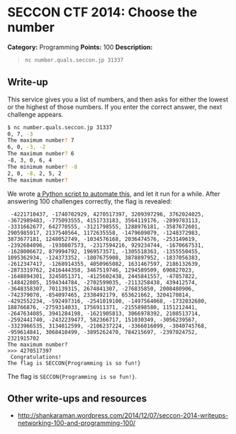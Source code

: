 # SECCON CTF 2014: Choose the number

**Category:** Programming
**Points:** 100
**Description:**

> ```bash
> nc number.quals.seccon.jp 31337
> ```

## Write-up

This service gives you a list of numbers, and then asks for either the lowest or the highest of those numbers. If you enter the correct answer, the next challenge appears.

```bash
$ nc number.quals.seccon.jp 31337
0, 7, -3
The maximum number? 7
6, 0, -3, -2
The maximum number? 6
-8, 3, 0, 6, 4
The minimum number? -8
2, 0, -8, 2, 5, 2
The maximum number?
```

We wrote [a Python script to automate this](solve.py), and let it run for a while. After answering 100 challenges correctly, the flag is revealed:

```
 -4221710437, -1740702929, 4270517397, 3209397296, 3762024025, -3672989483, -775093555, 4151733183, 3564119176, -2899783113, -3331662677, 642770555, -3121798555, 1288976181, -3587672601, 2905985917, 2137540564, 1172635558, -1479609079, -1248372983, 3873677181, 1248052749, -1034576168, 2036474576, -253149619, -2392684096, -1930807573, -2317594216, 929234744, -1670667531, -1628006672, 879994792, 1969573571, -1305518363, -1355550455, 1095362934, -124373352, -1807675908, 3878897952, -1837056383, -2612347417, -1268914355, 4050965082, 1631467597, 2186132639, -2873319762, 2416444358, 3467519746, 1294589509, 690827023, -1648894301, 3245051371, -4125602438, 2445841557, -47857822, -148422805, 1594344784, -2702599035, -2113258438, 439412574, -3648358307, 701139315, 2674841307, -276835850, 2008480906, -742379070, -854097465, 2338492179, 653621662, 3204170814, -4292552234, -592497316, -2541019100, -1497564068, -1732032680, 188766876, -2759314033, 1756911371, -2155898580, 1151212441, -2647634085, 3941284198, -1621905813, 3066978392, 2108513714, -2592441740, -2432239477, 582366717, 151030349, -3056239567, -3323966535, 3134812599, -2106237224, -3366016099, -3040745768, -959614841, 3068410499, -3895262470, 784215697, -2397024752, 2321915702
The maximum number?
>>> 4270517397
 Congratulations!
The flag is SECCON{Programming is so fun!}
```

The flag is `SECCON{Programming is so fun!}`.

## Other write-ups and resources

* http://shankaraman.wordpress.com/2014/12/07/seccon-2014-writeups-networking-100-and-programming-100/
